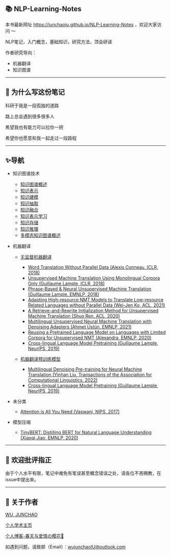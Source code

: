 
📚 NLP-Learning-Notes
-----
本书最新网址 https://junchaoiu.github.io/NLP-Learning-Notes ，欢迎大家访问 ～

NLP笔记，入门概念，基础知识，研究方法，顶会研读

作者研究导向：
- 机器翻译
- 知识图谱
-----
## 🌈 为什么写这份笔记

科研于我是一段孤独的道路

路上总会遇到很多很多人

希望我也有能力可以拉你一把

希望你也愿意和我一起走过一段路程

-----
## ✨导航
- 知识图谱技术
    - [知识图谱概述](https://github.com/junchaoIU/NLP-Learning-Notes/tree/main/docs/知识图谱技术/知识图谱概述/知识图谱概述.md)
    - [知识表示](https://github.com/junchaoIU/NLP-Learning-Notes/tree/main/docs/知识图谱技术/知识表示/知识表示.md)
    - [知识建模](https://github.com/junchaoIU/NLP-Learning-Notes/tree/main/docs/知识图谱技术/知识建模/知识建模.md)
    - [知识抽取](https://github.com/junchaoIU/NLP-Learning-Notes/tree/main/docs/知识图谱技术/知识抽取/知识抽取.md)
    - [知识融合](https://github.com/junchaoIU/NLP-Learning-Notes/tree/main/docs/知识图谱技术/知识融合/知识融合.md)
    - [知识表示学习](https://github.com/junchaoIU/NLP-Learning-Notes/tree/main/docs/知识图谱技术/知识表示学习/知识表示学习.md)
    - [知识存储](https://github.com/junchaoIU/NLP-Learning-Notes/tree/main/docs/知识图谱技术/知识存储/知识存储.md)
    - [知识推理](https://github.com/junchaoIU/NLP-Learning-Notes/tree/main/docs/知识图谱技术/知识推理/知识推理.md)
    - [多模态知识图谱概述](https://github.com/junchaoIU/NLP-Learning-Notes/tree/main/docs/知识图谱技术/多模态知识图谱概述/多模态知识图谱概述.md)

- 机器翻译
    - [无监督机器翻译](https://github.com/junchaoIU/NLP-Learning-Notes/tree/main/docs/机器翻译/无监督机器翻译.md)
        - [Word Translation Without Parallel Data (Alexis Conneau, ICLR, 2018)](https://github.com/junchaoIU/NLP-Learning-Notes/blob/main/docs/%E6%9C%BA%E5%99%A8%E7%BF%BB%E8%AF%91/%E6%97%A0%E7%9B%91%E7%9D%A3%E6%9C%BA%E5%99%A8%E7%BF%BB%E8%AF%91.md#word-translation-without-parallel-data-alexis-conneau2018iclr)
        - [Unsupervised Machine Translation Using Monolingual Corpora Only (Guillaume Lample, ICLR, 2018)](https://github.com/junchaoIU/NLP-Learning-Notes/blob/main/docs/%E6%9C%BA%E5%99%A8%E7%BF%BB%E8%AF%91/%E6%97%A0%E7%9B%91%E7%9D%A3%E6%9C%BA%E5%99%A8%E7%BF%BB%E8%AF%91.md#unsupervised-machine-translation-using-monolingual-corpora-only-guillaume-lample2018iclr)
        - [Phrase-Based & Neural Unsupervised Machine Translation (Guillaume Lample, EMNLP, 2018)](https://github.com/junchaoIU/NLP-Learning-Notes/blob/main/docs/%E6%9C%BA%E5%99%A8%E7%BF%BB%E8%AF%91/%E6%97%A0%E7%9B%91%E7%9D%A3%E6%9C%BA%E5%99%A8%E7%BF%BB%E8%AF%91.md#phrase-based--neural-unsupervised-machine-translationguillaume-lample-emnlp-2018)
        - [Adapting High-resource NMT Models to Translate Low-resource Related Languages without Parallel Data (Wei-Jen Ko, ACL, 2021)](https://github.com/junchaoIU/NLP-Learning-Notes/blob/main/docs/%E6%9C%BA%E5%99%A8%E7%BF%BB%E8%AF%91/%E6%97%A0%E7%9B%91%E7%9D%A3%E6%9C%BA%E5%99%A8%E7%BF%BB%E8%AF%91.md#adapting-high-resource-nmt-models-to-translate-low-resource-related-languages-without-parallel-data)
        - [A Retrieve-and-Rewrite Initialization Method for Unsupervised Machine Translation (Shuo Ren, ACL, 2020)](https://github.com/junchaoIU/NLP-Learning-Notes/blob/main/docs/%E6%9C%BA%E5%99%A8%E7%BF%BB%E8%AF%91/%E6%97%A0%E7%9B%91%E7%9D%A3%E6%9C%BA%E5%99%A8%E7%BF%BB%E8%AF%91.md#a-retrieve-and-rewrite-initialization-method-for-unsupervised-machine-translation)
        - [Multilingual Unsupervised Neural Machine Translation with Denoising Adapters (Ahmet Üstün, EMNLP, 2021)](https://github.com/junchaoIU/NLP-Learning-Notes/blob/main/docs/%E6%9C%BA%E5%99%A8%E7%BF%BB%E8%AF%91/%E6%97%A0%E7%9B%91%E7%9D%A3%E6%9C%BA%E5%99%A8%E7%BF%BB%E8%AF%91.md#multilingual-unsupervised-neural-machine-translation-with-denoising-adapters)
        - [Reusing a Pretrained Language Model on Languages with Limited Corpora for Unsupervised NMT (Alexandra, EMNLP, 2020)](https://github.com/junchaoIU/NLP-Learning-Notes/blob/main/docs/%E6%9C%BA%E5%99%A8%E7%BF%BB%E8%AF%91/%E6%97%A0%E7%9B%91%E7%9D%A3%E6%9C%BA%E5%99%A8%E7%BF%BB%E8%AF%91.md#reusing-a-pretrained-language-model-on-languages-with-limited-corpora-for-unsupervised-nmt-alexandra-emnlp-2020)
        - [Cross-lingual Language Model Pretraining (Guillaume Lample, NeurIPS, 2019)](https://github.com/junchaoIU/NLP-Learning-Notes/blob/main/docs/%E6%9C%BA%E5%99%A8%E7%BF%BB%E8%AF%91/%E6%97%A0%E7%9B%91%E7%9D%A3%E6%9C%BA%E5%99%A8%E7%BF%BB%E8%AF%91.md#cross-lingual-language-model-pretraining-guillaume-lample-neurips-2019)

    - [机器翻译预训练模型](https://github.com/junchaoIU/NLP-Learning-Notes/tree/main/docs/机器翻译/机器翻译预训练模型.md)
        - [Multilingual Denoising Pre-training for Neural Machine Translation (Yinhan Liu, Transactions of the Association for Computational Linguistics, 2022)](https://github.com/junchaoIU/NLP-Learning-Notes/blob/main/docs/%E6%9C%BA%E5%99%A8%E7%BF%BB%E8%AF%91/%E6%9C%BA%E5%99%A8%E7%BF%BB%E8%AF%91%E9%A2%84%E8%AE%AD%E7%BB%83%E6%A8%A1%E5%9E%8B.md) 
        - [Cross-lingual Language Model Pretraining (Guillaume Lample, NeurIPS, 2019)](https://github.com/junchaoIU/NLP-Learning-Notes/blob/main/docs/%E6%9C%BA%E5%99%A8%E7%BF%BB%E8%AF%91/%E6%97%A0%E7%9B%91%E7%9D%A3%E6%9C%BA%E5%99%A8%E7%BF%BB%E8%AF%91.md#cross-lingual-language-model-pretraining-guillaume-lample-neurips-2019)


- 未分类
    - [Attention is All You Need (Vaswani, NIPS, 2017)]()

- 模型压缩
    - [TinyBERT: Distilling BERT for Natural Language Understanding (Xiaoqi Jiao, EMNLP, 2020)]()

-----
## 🍉 欢迎批评指正 
由于个人水平有限，笔记中难免有笔误甚至概念错误之处，请各位不吝赐教，在issue中提出来。

-----
## 🌸 关于作者
[WU, JUNCHAO](https://github.com/junchaoIU)

[个人学术主页](https://junchaoiu.github.io/)

[个人博客-春天与爱情の樱花🌸](https://www.wujunchao.top/)

如遇到问题，请致邮（Email）：wujunchaoIU@outlook.com